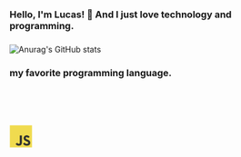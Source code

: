 
### Hello, I'm Lucas! 👋 And I just love technology and programming.
###
![Anurag's GitHub stats](https://github-readme-stats.vercel.app/api?username=LucwsH&show_icons=true&theme=radical)
### 


   ### my favorite programming language.
### ‎ 
#
 
<img                                                                                                  src="https://raw.githubusercontent.com/devicons/devicon/master/icons/javascript/javascript-original.svg" alt="javascript" width="40" height="40"/> </a> <a href="https://www.typescriptlang.org/" target="_blank" rel="noreferrer"> 
#



